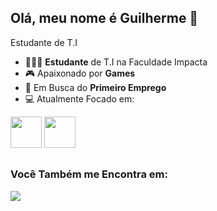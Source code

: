 ## Olá, meu nome é Guilherme 👋
Estudante de T.I

- 👨🏻‍💻 **Estudante** de T.I na Faculdade Impacta
- 🎮 Apaixonado por **Games**
- 💼 Em Busca do **Primeiro Emprego**
- 💻 Atualmente Focado em:

<div display='inline'>
   <img width="50" height="50" src="https://cdn.jsdelivr.net/gh/devicons/devicon@latest/icons/python/python-original-wordmark.svg" />
   <img width='50' height='50' src="https://cdn.jsdelivr.net/gh/devicons/devicon@latest/icons/azuresqldatabase/azuresqldatabase-original.svg" />
</div>

##

### Você Também me Encontra em:

<div display='inline'>
<a href='https://www.linkedin.com/in/guilherme-scheidt-2656271a2'>
  <img src="https://img.shields.io/badge/linkedin-%230077B5.svg?style=for-the-badge&logo=linkedin&logoColor=white" />
</a>   
</div>
